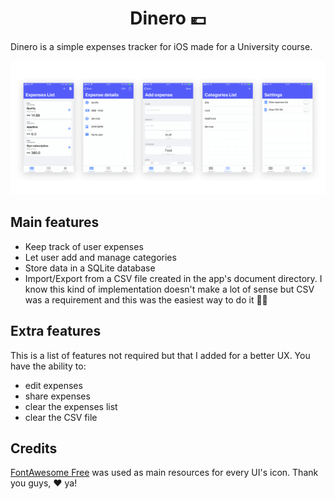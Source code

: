 <h1 align="center">Dinero 💶</h1>

Dinero is a simple expenses tracker for iOS made for a University course.

<p align="center">
  <img src="Dinero_screenshots.png">
</p>

## Main features
* Keep track of user expenses
* Let user add and manage categories
* Store data in a SQLite database
* Import/Export from a CSV file created in the app's document directory. I know this kind of implementation doesn't make a lot of sense but CSV was a requirement and this was the easiest way to do it 🤷🏻‍‍

## Extra features
This is a list of features not required but that I added for a better UX. You have the ability to:
* edit expenses
* share expenses
* clear the expenses list
* clear the CSV file

## Credits
[FontAwesome Free](https://fontawesome.com/license/free) was used as main resources for every UI's icon. Thank you guys, ❤️ ya!
